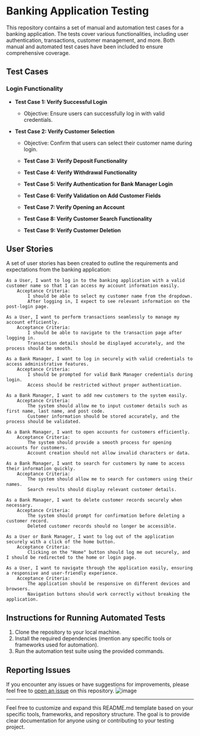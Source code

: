 # Banking Application Testing

This repository contains a set of manual and automation test cases for a banking application. The tests cover various functionalities, including user authentication, transactions, customer management, and more. Both manual and automated test cases have been included to ensure comprehensive coverage.

## Test Cases

### Login Functionality

- **Test Case 1: Verify Successful Login**
  - Objective: Ensure users can successfully log in with valid credentials.


- **Test Case 2: Verify Customer Selection**
  - Objective: Confirm that users can select their customer name during login.

  - **Test Case 3: Verify Deposit Functionality**
 
  - **Test Case 4: Verify Withdrawal Functionality**
 
  - **Test Case 5: Verify Authentication for Bank Manager Login**
 
  - **Test Case 6: Verify Validation on Add Customer Fields**
    
  - **Test Case 7: Verify Opening an Account**
 
  - **Test Case 8: Verify Customer Search Functionality**
 
  - **Test Case 9: Verify Customer Deletion**



## User Stories

A set of user stories has been created to outline the requirements and expectations from the banking application:

    As a User, I want to log in to the banking application with a valid customer name so that I can access my account information easily.
        Acceptance Criteria:
            I should be able to select my customer name from the dropdown.
            After logging in, I expect to see relevant information on the post-login page.

    As a User, I want to perform transactions seamlessly to manage my account efficiently.
        Acceptance Criteria:
            I should be able to navigate to the transaction page after logging in.
            Transaction details should be displayed accurately, and the process should be smooth.

    As a Bank Manager, I want to log in securely with valid credentials to access administrative features.
        Acceptance Criteria:
            I should be prompted for valid Bank Manager credentials during login.
            Access should be restricted without proper authentication.

    As a Bank Manager, I want to add new customers to the system easily.
        Acceptance Criteria:
            The system should allow me to input customer details such as first name, last name, and post code.
            Customer information should be stored accurately, and the process should be validated.

    As a Bank Manager, I want to open accounts for customers efficiently.
        Acceptance Criteria:
            The system should provide a smooth process for opening accounts for customers.
            Account creation should not allow invalid characters or data.

    As a Bank Manager, I want to search for customers by name to access their information quickly.
        Acceptance Criteria:
            The system should allow me to search for customers using their names.
            Search results should display relevant customer details.

    As a Bank Manager, I want to delete customer records securely when necessary.
        Acceptance Criteria:
            The system should prompt for confirmation before deleting a customer record.
            Deleted customer records should no longer be accessible.

    As a User or Bank Manager, I want to log out of the application securely with a click of the home button.
        Acceptance Criteria:
            Clicking on the "Home" button should log me out securely, and I should be redirected to the home or login page.

    As a User, I want to navigate through the application easily, ensuring a responsive and user-friendly experience.
        Acceptance Criteria:
            The application should be responsive on different devices and browsers.
            Navigation buttons should work correctly without breaking the application.

## Instructions for Running Automated Tests

1. Clone the repository to your local machine.
2. Install the required dependencies (mention any specific tools or frameworks used for automation).
3. Run the automation test suite using the provided commands.

## Reporting Issues

If you encounter any issues or have suggestions for improvements, please feel free to [open an issue](link-to-issue-tracker) on this repository.
![image](https://github.com/rashad2001/FinalProject/assets/60662650/5c75cf16-f2ee-4fab-a305-74081d935ee2)

---

Feel free to customize and expand this README.md template based on your specific tools, frameworks, and repository structure. The goal is to provide clear documentation for anyone using or contributing to your testing project.
